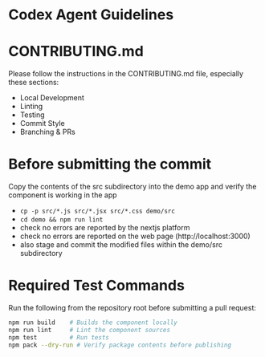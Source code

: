 # Codex Agent Guidelines

# CONTRIBUTING.md

Please follow the instructions in the CONTRIBUTING.md file, especially these sections:

- Local Development
- Linting
- Testing
- Commit Style
- Branching & PRs

# Before submitting the commit

Copy the contents of the src subdirectory into the demo app and verify the component is working in the app
  - `cp -p src/*.js src/*.jsx src/*.css demo/src`
  - `cd demo && npm run lint`
  - check no errors are reported by the nextjs platform
  - check no errors are reported on the web page (http://localhost:3000)
  - also stage and commit the modified files within the demo/src subdirectory

# Required Test Commands

Run the following from the repository root before submitting a pull request:

```bash
npm run build    # Builds the component locally
npm run lint     # Lint the component sources
npm test         # Run tests
npm pack --dry-run # Verify package contents before publishing
```

